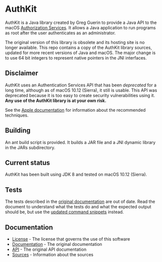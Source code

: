 AuthKit
=======
AuthKit is a Java library created by Greg Guerin to provide a Java API to the
macOS [Authorization Services](https://developer.apple.com/reference/security/authorization_services).
It allows a Java application to run programs as root after the user authenticates as an administrator.

The original version of this library is obsolete and its hosting site is no longer available.
This repo contains a copy of the AuthKit library sources, updated for more recent versions of Java and macOS.
The major change is to use 64 bit integers to represent native pointers in the JNI interfaces.

Disclaimer
----------
AuthKit uses an Authentication Services API that has been *deprecated* for a long time, although as of
macOS 10.12 (Sierra), it still is usable. This API was deprecated because it is too easy to create
security vulnerabilities using it. **Any use of the AuthKit library is at your own risk.**

See the [Apple documentation](https://developer.apple.com/reference/security/authorization_services)
for information about the recommended techniques.

Building
--------
An ant build script is provided. It builds a JAR file and a JNI dynamic library in the JARs subdirectory. 

Current status
--------------
AuthKit has been built using JDK 8 and tested on macOS 10.12 (Sierra).

Tests
-----
The tests described in the [original documentation](https://cbfiddle.github.io/AuthKit//Docs/examples.html) are out of date.
Read the document to understand what the tests do and what the expected output should be,
but use the [updated command snippets](https://cbfiddle.github.io/AuthKit/tests.txt) instead.

Documentation
-------------
* [License](https://cbfiddle.github.io/AuthKit/artistic-license.html) - The license that governs the use of this software
* [Documentation](https://cbfiddle.github.io/AuthKit/Docs/index.html) - The original documentation
* [API](https://cbfiddle.github.io/AuthKit/API/packages.html) - The original API documentation
* [Sources](https://cbfiddle.github.io/AuthKit/Source/about-the-source.html) - Information about the sources
